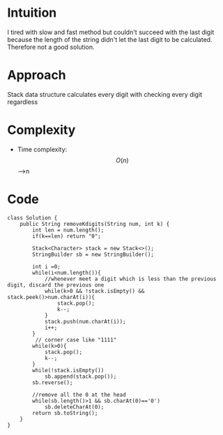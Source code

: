 # Intuition
I tired with slow and fast method but couldn't succeed with the last digit because the length of the string didn't let the last digit to be calculated. Therefore not a good solution.

# Approach
Stack data structure calculates every digit with checking every digit regardless

# Complexity
- Time complexity:
$$O(n)$$ -->n


# Code
```
class Solution {
    public String removeKdigits(String num, int k) {
        int len = num.length();
        if(k==len) return "0";
            
        Stack<Character> stack = new Stack<>();
        StringBuilder sb = new StringBuilder();
        
        int i =0;
        while(i<num.length()){
            //whenever meet a digit which is less than the previous digit, discard the previous one
            while(k>0 && !stack.isEmpty() && stack.peek()>num.charAt(i)){
                stack.pop();
                k--;
            }
            stack.push(num.charAt(i));
            i++;
        }
         // corner case like "1111"
        while(k>0){
            stack.pop();
            k--;            
        }
        while(!stack.isEmpty())
            sb.append(stack.pop());
        sb.reverse();
        
        //remove all the 0 at the head
        while(sb.length()>1 && sb.charAt(0)=='0')
            sb.deleteCharAt(0);
        return sb.toString();
    }
}
```